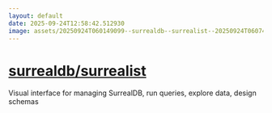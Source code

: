 ```yaml
---
layout: default
date: 2025-09-24T12:58:42.512930
image: assets/20250924T060149099--surrealdb--surrealist--20250924T060744297--cropped.png
---
```


# [surrealdb/surrealist](https://github.com/surrealdb/surrealist)

Visual interface for managing SurrealDB, run queries, explore data, design schemas
